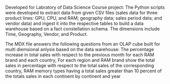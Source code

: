 Developed for Labratory of Data Science Course project:
The Python scripts were developed to extract data from given CSV files (sales data for three product lines: GPU, CPU, and RAM; geography data; sales period data; and vendor data) and 
ingest it into the respective tables to build a data warehouse based on a fact constellation schema. 
The dimensions include Time, Geography, Vendor, and Product.

The MDX file answers the following questions from an OLAP cube built for multi diemsional anlysis based on the data warehouse: The percentage increase in total sales with respect to the previous month for each RAM
 brand and each country, For each region and RAM brand show the total sales in percentage with respect to the total
 sales of the corresponding country, RAM memory types having a total sales greater than 10 percent of the totals sales in
 each continent by continent and year
